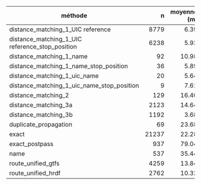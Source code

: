 | méthode | n | moyenne (m) | médiane (m) | p90 | p95 | p99 | ≤10m | ≤20m | ≤50m | ≤100m |
|---|---:|---:|---:|---:|---:|---:|---:|---:|---:|---:|
| distance_matching_1_UIC reference | 8779 | 6.39 | 5.36 | 11.31 | 14.68 | 24.72 | 85.9% | 97.9% | 100.0% | 100.0% |
| distance_matching_1_UIC reference_stop_position | 6238 | 5.93 | 5.07 | 10.02 | 12.75 | 22.61 | 89.9% | 98.6% | 100.0% | 100.0% |
| distance_matching_1_name | 92 | 10.98 | 8.29 | 21.54 | 28.04 | 43.44 | 64.1% | 87.0% | 100.0% | 100.0% |
| distance_matching_1_name_stop_position | 36 | 5.89 | 4.71 | 12.43 | 13.98 | 17.34 | 80.6% | 100.0% | 100.0% | 100.0% |
| distance_matching_1_uic_name | 20 | 5.64 | 3.99 | 12.53 | 12.99 | 17.91 | 85.0% | 100.0% | 100.0% | 100.0% |
| distance_matching_1_uic_name_stop_position | 9 | 7.61 | 3.38 | 14.35 | 24.99 | 33.51 | 88.9% | 88.9% | 100.0% | 100.0% |
| distance_matching_2 | 129 | 16.40 | 12.66 | 38.35 | 40.89 | 45.71 | 44.2% | 67.4% | 100.0% | 100.0% |
| distance_matching_3a | 2123 | 14.64 | 8.27 | 40.13 | 45.98 | 49.35 | 56.1% | 73.7% | 100.0% | 100.0% |
| distance_matching_3b | 1192 | 3.68 | 3.25 | 6.83 | 8.00 | 10.09 | 98.9% | 100.0% | 100.0% | 100.0% |
| duplicate_propagation | 69 | 23.68 | 8.62 | 64.62 | 121.27 | 158.05 | 53.6% | 75.4% | 88.4% | 92.8% |
| exact | 21237 | 22.28 | 9.10 | 51.20 | 82.27 | 207.44 | 53.6% | 74.4% | 89.7% | 96.4% |
| exact_postpass | 937 | 79.04 | 57.09 | 151.17 | 222.51 | 403.07 | 17.1% | 28.7% | 42.8% | 76.4% |
| name | 537 | 35.44 | 12.12 | 73.38 | 126.92 | 302.53 | 44.1% | 63.5% | 84.4% | 92.2% |
| route_unified_gtfs | 4259 | 13.84 | 9.65 | 33.19 | 40.81 | 47.80 | 51.7% | 76.5% | 100.0% | 100.0% |
| route_unified_hrdf | 2762 | 10.32 | 7.20 | 23.02 | 31.01 | 45.10 | 65.5% | 86.7% | 100.0% | 100.0% |